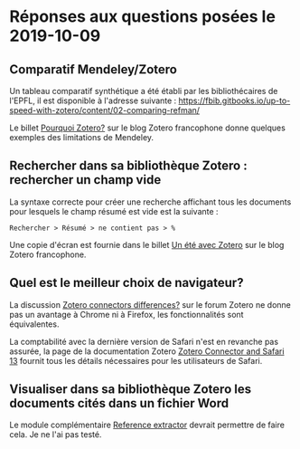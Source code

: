 # Réponses aux questions posées le 2019-10-09

## Comparatif Mendeley/Zotero

Un tableau comparatif synthétique a été établi par les bibliothécaires de l'EPFL, il est disponible à l'adresse suivante : https://fbib.gitbooks.io/up-to-speed-with-zotero/content/02-comparing-refman/

Le billet [Pourquoi Zotero?](https://zotero.hypotheses.org/1998) sur le blog Zotero francophone donne quelques exemples des limitations de Mendeley.

## Rechercher dans sa bibliothèque Zotero : rechercher un champ vide

La syntaxe correcte pour créer une recherche affichant tous les documents pour lesquels le champ résumé est vide est la suivante :

```
Rechercher > Résumé > ne contient pas > %

```

Une copie d'écran est fournie dans le billet [Un été avec Zotero](https://zotero.hypotheses.org/1840) sur le blog Zotero francophone.

## Quel est le meilleur choix de navigateur?

La discussion [Zotero connectors differences?](https://forums.zotero.org/discussion/comment/289139) sur le forum Zotero ne donne pas un avantage à Chrome ni à Firefox, les fonctionnalités sont équivalentes.

La comptabilité avec la dernière version de Safari n'est en revanche pas assurée, la page de la documentation Zotero [Zotero Connector and Safari 13](https://www.zotero.org/support/kb/safari_compatibility) fournit tous les détails nécessaires pour les utilisateurs de Safari.

## Visualiser dans sa bibliothèque Zotero les documents cités dans un fichier Word

Le module complémentaire [Reference extractor](http://rintze.zelle.me/ref-extractor/) devrait permettre de faire cela. Je ne l'ai pas testé.
